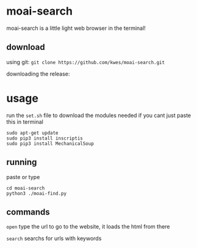 # moai-search
moai-search is a little light web browser in the terminal!

## download
using git:
```git clone https://github.com/kwes/moai-search.git```

downloading the release:

# usage
run the ```set.sh``` file to download the modules needed
if you cant just paste this in terminal
```
sudo apt-get update
sudo pip3 install inscriptis
sudo pip3 install MechanicalSoup
```
## running
paste or type
```
cd moai-search
python3 ./moai-find.py
```
## commands
```open``` type the url to go to the website, it loads the html from there

```search``` searchs for urls with keywords
